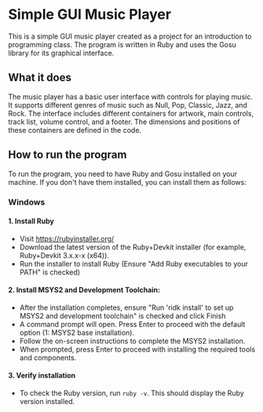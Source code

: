 # Simple GUI Music Player

This is a simple GUI music player created as a project for an introduction to programming class. The program is written in Ruby and uses the Gosu library for its graphical interface.

## What it does

The music player has a basic user interface with controls for playing music. It supports different genres of music such as Null, Pop, Classic, Jazz, and Rock. The interface includes different containers for artwork, main controls, track list, volume control, and a footer. The dimensions and positions of these containers are defined in the code.

## How to run the program

To run the program, you need to have Ruby and Gosu installed on your machine. If you don't have them installed, you can install them as follows:

### Windows
#### 1. Install Ruby
  - Visit https://rubyinstaller.org/
  - Download the latest version of the Ruby+Devkit installer (for example, Ruby+Devkit 3.x.x-x (x64)).
  - Run the installer to install Ruby (Ensure "Add Ruby executables to your PATH" is checked)
#### 2. Install MSYS2 and Development Toolchain:
  - After the installation completes, ensure "Run 'ridk install' to set up MSYS2 and development toolchain" is checked and click Finish
  - A command prompt will open. Press Enter to proceed with the default option (1: MSYS2 base installation).
  - Follow the on-screen instructions to complete the MSYS2 installation.
  - When prompted, press Enter to proceed with installing the required tools and components.
#### 3. Verify installation
  - To check the Ruby version, run `ruby -v`. This should display the Ruby version installed.

